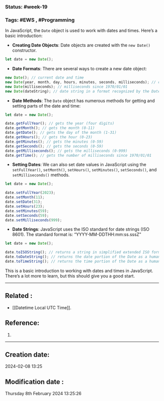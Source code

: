 
### Status: #week-19

### Tags: #EWS  , #Programming 

In JavaScript, the `Date` object is used to work with dates and times. Here’s a basic introduction:

- **Creating Date Objects**: Date objects are created with the `new Date()` constructor.

```javascript
let date = new Date();
```

- **Date Formats**: There are several ways to create a new date object:

```javascript
new Date(); // current date and time
new Date(year, month, day, hours, minutes, seconds, milliseconds); // custom date and time
new Date(milliseconds); // milliseconds since 1970/01/01
new Date(dateString); // date string in a format recognized by the Date.parse() method
```

- **Date Methods**: The `Date` object has numerous methods for getting and setting parts of the date and time:

```javascript
let date = new Date();

date.getFullYear(); // gets the year (four digits)
date.getMonth(); // gets the month (0-11)
date.getDate(); // gets the day of the month (1-31)
date.getHours(); // gets the hour (0-23)
date.getMinutes(); // gets the minutes (0-59)
date.getSeconds(); // gets the seconds (0-59)
date.getMilliseconds(); // gets the milliseconds (0-999)
date.getTime(); // gets the number of milliseconds since 1970/01/01
```

- **Setting Dates**: We can also set date values in JavaScript using the `setFullYear()`, `setMonth()`, `setHours()`, `setMinutes()`, `setSeconds()`, and `setMilliseconds()` methods.

```javascript
let date = new Date();

date.setFullYear(2023);
date.setMonth(11);
date.setDate(31);
date.setHours(23);
date.setMinutes(59);
date.setSeconds(59);
date.setMilliseconds(999);
```

- **Date Strings**: JavaScript uses the ISO standard for date strings (ISO 8601). The standard format is: “YYYY-MM-DDTHH:mm:ss.sssZ”

```javascript
let date = new Date();

date.toISOString(); // returns a string in simplified extended ISO format
date.toDateString(); // returns the date portion of the Date as a human-readable string
date.toTimeString(); // returns the time portion of the Date as a human-readable string
```

This is a basic introduction to working with dates and times in JavaScript. There’s a lot more to learn, but this should give you a good start.

______________________________________________________________________


## Related : 

- [[Datetime Local UTC Time]].

## Reference: 

1.  


---

  ## Creation date: 
  
  2024-02-08 13:25 
  
  
   ## Modification date :
   
   Thursday 8th February 2024 13:25:26